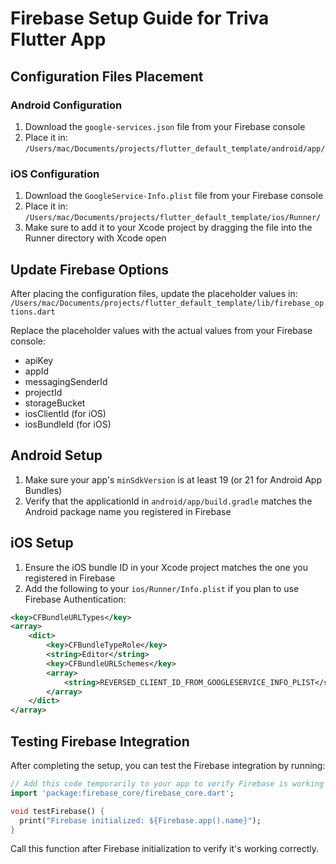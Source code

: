 # Firebase Setup Guide for Triva Flutter App

## Configuration Files Placement

### Android Configuration
1. Download the `google-services.json` file from your Firebase console
2. Place it in: `/Users/mac/Documents/projects/flutter_default_template/android/app/`

### iOS Configuration
1. Download the `GoogleService-Info.plist` file from your Firebase console
2. Place it in: `/Users/mac/Documents/projects/flutter_default_template/ios/Runner/`
3. Make sure to add it to your Xcode project by dragging the file into the Runner directory with Xcode open

## Update Firebase Options

After placing the configuration files, update the placeholder values in:
`/Users/mac/Documents/projects/flutter_default_template/lib/firebase_options.dart`

Replace the placeholder values with the actual values from your Firebase console:
- apiKey
- appId
- messagingSenderId
- projectId
- storageBucket
- iosClientId (for iOS)
- iosBundleId (for iOS)

## Android Setup

1. Make sure your app's `minSdkVersion` is at least 19 (or 21 for Android App Bundles)
2. Verify that the applicationId in `android/app/build.gradle` matches the Android package name you registered in Firebase

## iOS Setup

1. Ensure the iOS bundle ID in your Xcode project matches the one you registered in Firebase
2. Add the following to your `ios/Runner/Info.plist` if you plan to use Firebase Authentication:

```xml
<key>CFBundleURLTypes</key>
<array>
    <dict>
        <key>CFBundleTypeRole</key>
        <string>Editor</string>
        <key>CFBundleURLSchemes</key>
        <array>
            <string>REVERSED_CLIENT_ID_FROM_GOOGLESERVICE_INFO_PLIST</string>
        </array>
    </dict>
</array>
```

## Testing Firebase Integration

After completing the setup, you can test the Firebase integration by running:

```dart
// Add this code temporarily to your app to verify Firebase is working
import 'package:firebase_core/firebase_core.dart';

void testFirebase() {
  print("Firebase initialized: ${Firebase.app().name}");
}
```

Call this function after Firebase initialization to verify it's working correctly.
